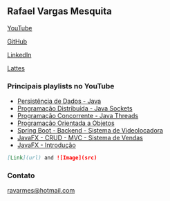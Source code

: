 ## Rafael Vargas Mesquita

[YouTube](https://www.youtube.com/channel/UCdX8ccVP4H_N8rCvDVjhRHg)

[GitHub](https://github.com/ravarmes)

[LinkedIn](https://www.linkedin.com/in/rafael-vargas-mesquita/)

[Lattes](http://lattes.cnpq.br/6616283627544820)

### Principais playlists no YouTube
- [Persistência de Dados - Java](https://www.youtube.com/watch?v=D-By3tUHcys&list=PL-mvLy2ws8IK43iGS3DU2dS1GDwix5Qy7)
- [Programação Distribuída - Java Sockets](https://www.youtube.com/watch?v=gUUdOmNDgPg&list=PL-mvLy2ws8IIGRMem0tQrKc-h4jHPhadk)
- [Programação Concorrente - Java Threads](https://www.youtube.com/watch?v=bCmrhSma5bw&list=PL-mvLy2ws8IJQlIm-OIU9WO-hJPlARq_W)
- [Programação Orientada a Objetos](https://www.youtube.com/watch?v=NroPxz8dBSs&list=PL-mvLy2ws8IK6Tvoq73GeQCagLF7iyN6_)
- [Spring Boot - Backend - Sistema de Videolocadora](https://www.youtube.com/watch?v=XoejSRAPgs4&list=PL-mvLy2ws8IKOvqm2RClenHXArjQvo_pH)
- [JavaFX - CRUD - MVC - Sistema de Vendas](https://www.youtube.com/watch?v=_Ke7CiTdmiI&list=PL-mvLy2ws8ILNrs8jtEAwaZMxDZvlMj48)
- [JavaFX - Introdução](https://www.youtube.com/watch?v=M-kMpOWTAZA&list=PL-mvLy2ws8IJ67KgbRQbE4QoIgmn9CeyK)

```markdown
[Link](url) and ![Image](src)
```

### Contato

ravarmes@hotmail.com
